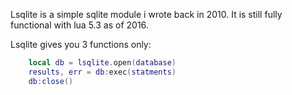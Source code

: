 Lsqlite is a simple sqlite module i wrote back in 2010. It is still fully functional with lua 5.3 as of 2016.

Lsqlite gives you 3 functions only:
```lua
	local db = lsqlite.open(database)
	results, err = db:exec(statments)
	db:close()
```

